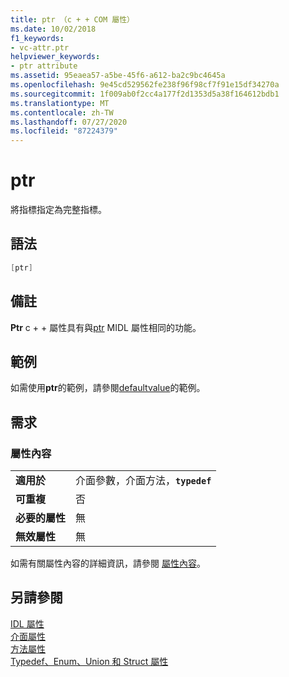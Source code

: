 ```yaml
---
title: ptr （c + + COM 屬性）
ms.date: 10/02/2018
f1_keywords:
- vc-attr.ptr
helpviewer_keywords:
- ptr attribute
ms.assetid: 95eaea57-a5be-45f6-a612-ba2c9bc4645a
ms.openlocfilehash: 9e45cd529562fe238f96f98cf7f91e15df34270a
ms.sourcegitcommit: 1f009ab0f2cc4a177f2d1353d5a38f164612bdb1
ms.translationtype: MT
ms.contentlocale: zh-TW
ms.lasthandoff: 07/27/2020
ms.locfileid: "87224379"
---
```

# <a name="ptr"></a>ptr

將指標指定為完整指標。

## <a name="syntax"></a>語法

```cpp
[ptr]
```

## <a name="remarks"></a>備註

**Ptr** c + + 屬性具有與[ptr](/windows/win32/Midl/ptr) MIDL 屬性相同的功能。

## <a name="example"></a>範例

如需使用**ptr**的範例，請參閱[defaultvalue](defaultvalue.md)的範例。

## <a name="requirements"></a>需求

### <a name="attribute-context"></a>屬性內容

|||
|-|-|
|**適用於**|介面參數，介面方法，**`typedef`**|
|**可重複**|否|
|**必要的屬性**|無|
|**無效屬性**|無|

如需有關屬性內容的詳細資訊，請參閱 [屬性內容](cpp-attributes-com-net.md#contexts)。

## <a name="see-also"></a>另請參閱

[IDL 屬性](idl-attributes.md)<br/>
[介面屬性](interface-attributes.md)<br/>
[方法屬性](method-attributes.md)<br/>
[Typedef、Enum、Union 和 Struct 屬性](typedef-enum-union-and-struct-attributes.md)
